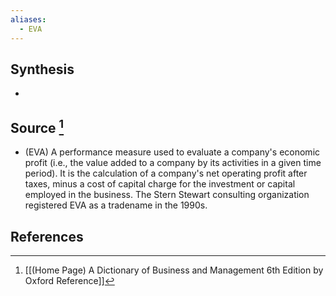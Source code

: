 ```yaml
---
aliases:
  - EVA
---
```

## Synthesis
- 
## Source [^1]
- (EVA) A performance measure used to evaluate a company's economic profit (i.e., the value added to a company by its activities in a given time period). It is the calculation of a company's net operating profit after taxes, minus a cost of capital charge for the investment or capital employed in the business. The Stern Stewart consulting organization registered EVA as a tradename in the 1990s.
## References

[^1]: [[(Home Page) A Dictionary of Business and Management 6th Edition by Oxford Reference]]